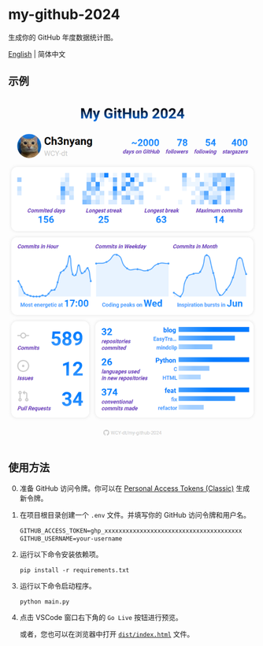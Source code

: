 # my-github-2024

生成你的 GitHub 年度数据统计图。

[English](README.md) | 简体中文

## 示例

![example](example.png)

## 使用方法

0. 准备 GitHub 访问令牌。你可以在 [Personal Access Tokens (Classic)](https://github.com/settings/tokens) 生成新令牌。

1. 在项目根目录创建一个 `.env` 文件。并填写你的 GitHub 访问令牌和用户名。

    ```shell
    GITHUB_ACCESS_TOKEN=ghp_xxxxxxxxxxxxxxxxxxxxxxxxxxxxxxxxxxxxxxx
    GITHUB_USERNAME=your-username
    ```

2. 运行以下命令安装依赖项。

    ```shell
    pip install -r requirements.txt
    ```

3. 运行以下命令启动程序。

    ```shell
    python main.py
    ```

4. 点击 VSCode 窗口右下角的 `Go Live` 按钮进行预览。

    或者，您也可以在浏览器中打开 [`dist/index.html`](dist/index.html) 文件。
